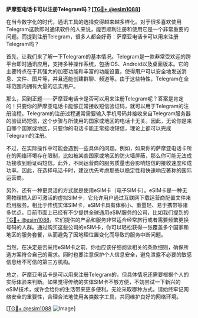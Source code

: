 **萨摩亚电话卡可以注册Telegram吗？[[TG💪+ @esim1088](https://t.me/s/esim1088)]**

在当今数字化的时代，通讯工具的选择变得越来越多样化。对于很多喜欢使用Telegram这款即时通讯软件的人来说，能否顺利注册和使用它是一个非常重要的问题。而提到注册Telegram，很多人都会好奇：萨摩亚电话卡可以用来注册Telegram吗？

首先，让我们来了解一下Telegram的基本情况。Telegram是一款非常受欢迎的跨平台即时通讯应用，支持多种操作系统，包括iOS、Android以及桌面版本。它的主要特点在于其强大的加密功能和丰富的功能设置，使得用户可以安全地发送消息、文件、图片等，并且还能创建群聊、频道等。由于这些特性，Telegram在全球范围内拥有大量的忠实用户。

那么，回到正题——萨摩亚电话卡是否可以用来注册Telegram呢？答案是肯定的！只要你的萨摩亚电话卡能够正常接收短信验证码，就可以用于Telegram的注册流程。Telegram的注册过程通常需要输入手机号码并接收来自Telegram服务器的验证码短信，这个步骤与所使用的国家或地区的电话卡无关。因此，无论你是来自哪个国家或地区，只要你的电话卡能正常接收短信，理论上都可以完成Telegram的注册。

不过，在实际操作中可能会遇到一些具体的问题。例如，如果你的萨摩亚电话卡所在的网络环境存在限制，比如被某些国家或地区的防火墙屏蔽，那么你可能无法成功接收到验证码短信。此外，不同运营商的服务质量也会影响短信的接收速度和成功率。因此，在选择电话卡时，建议优先考虑那些以稳定性和快速响应著称的国际运营商。

另外，还有一种更灵活的方式就是使用eSIM卡（电子SIM卡）。eSIM卡是一种无需物理插入即可激活的虚拟SIM卡，它允许用户通过互联网下载运营商配置文件来启用服务。相比于传统实体SIM卡，eSIM卡具有体积小、重量轻、易于携带等诸多优点。目前市面上已经有不少提供全球通用eSIM服务的公司，比如我们提到的[TG💪+ @esim1088](https://t.me/s/esim1088)，它们提供的产品和服务非常适合经常旅行或者需要频繁更换号码的人群。通过购买这些公司的eSIM卡，你可以轻松获得一张覆盖多个国家和地区的服务套餐，从而避免了因地理位置变化而导致的服务中断问题。

当然，在决定是否采用eSIM卡之前，你也应该仔细阅读相关的条款细则，确保所选方案符合自己的需求。同时也要注意保护个人信息安全，避免泄露不必要的敏感信息给不可信的第三方机构。

总之，萨摩亚电话卡是可以用来注册Telegram的，但具体情况还需要根据个人的实际体验来判断。如果觉得传统的实体SIM卡不够方便，不妨尝试一下新兴的eSIM技术，或许会给你的生活带来更多便利。无论采取哪种方式，请始终牢记网络安全的重要性，合理合法地使用各类数字工具，共同维护良好的网络环境。

[[TG💪+ @esim1088](https://t.me/s/esim1088) ![Image](https://i.postimg.cc/4NQfJmqS/Snipaste-2025-05-13-00-14-12.png)]